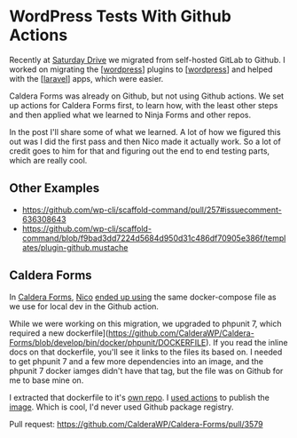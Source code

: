 # WordPress Tests With Github Actions

Recently at [Saturday Drive](https://saturdaydrive.com) we migrated from self-hosted GitLab to Github. I worked on migrating the [[wordpress]] plugins to [[wordpress]] and helped with the [[laravel]] apps, which were easier.

Caldera Forms was already on Github, but not using Github actions. We set up actions for Caldera Forms first, to learn how, with the least other steps and then applied what we learned to Ninja Forms and other repos.

In the post I'll share some of what we learned. A lot of how we figured this out was I did the first pass and then Nico made it actually work. So a lot of credit goes to him for that and figuring out the end to end testing parts, which are really cool.

## Other Examples

- https://github.com/wp-cli/scaffold-command/pull/257#issuecomment-636308643
- https://github.com/wp-cli/scaffold-command/blob/f9bad3dd7224d5684d950d31c486df70905e386f/templates/plugin-github.mustache

## Caldera Forms

In [Caldera Forms](https://calderaforms.com), [Nico](https://twitter.com/nicofigueira) [ended up using](https://github.com/CalderaWP/Caldera-Forms/pull/3575) the same docker-compose file as we use for local dev in the Github action.

While we were working on this migration, we upgraded to phpunit 7, which required a new dockerfile](https://github.com/CalderaWP/Caldera-Forms/blob/develop/bin/docker/phpunit/DOCKERFILE). If you read the inline docs on that dockerfile, you'll see it links to the files its based on. I needed to get phpunit 7 and a few more dependencies into an image, and the phpunit 7 docker iamges didn't have that tag, but the file was on Github for me to base mine on.

I extracted that dockerfile to it's [own repo](https://github.com/Shelob9/wordpress-phpunit/). I [used actions](https://github.com/Shelob9/wordpress-phpunit/actions) to publish the [image](https://github.com/Shelob9/wordpress-phpunit/packages/308041). Which is cool, I'd never used Github package registry.

Pull request: https://github.com/CalderaWP/Caldera-Forms/pull/3579

[//begin]: # "Autogenerated link references for markdown compatibility"
[wordpress]: wordpress "WordPress"
[laravel]: laravel "Laravel"
[//end]: # "Autogenerated link references"
